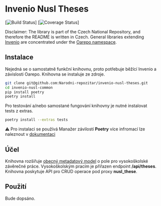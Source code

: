 # Invenio Nusl Theses

[![Build Status](https://travis-ci.org/Narodni-repozitar/invenio-nusl-theses.svg?branch=master)]
[![Coverage Status](https://coveralls.io/repos/github/Narodni-repozitar/invenio-nusl-theses/badge.svg)]

Disclaimer: The library is part of the Czech National Repository, and therefore the README is written in Czech.
General libraries extending [Invenio](https://github.com/inveniosoftware) are concentrated under the [Oarepo
 namespace](https://github.com/oarepo).

  ## Instalace

 Nejedná se o samostatně funkční knihovnu, proto potřebuje běžící Invenio a závislosti Oarepo.
 Knihovna se instaluje ze zdroje.

 ```bash
git clone git@github.com:Narodni-repozitar/invenio-nusl-theses.git
cd invenio-nusl-common
pip install poetry
poetry install
```

Pro testování a/nebo samostané fungování knihovny je nutné instalovat tests z extras.

```bash
poetry install --extras tests
```

:warning: Pro instalaci se používá Manažer závilostí **Poetry** více infromací lze naleznout v
[dokumentaci](https://python-poetry.org/docs/)

## Účel

Knihovna rozšiřuje [obecný metadatový model](https://github.com/Narodni-repozitar/invenio-nusl-common)
o pole pro vysokoškolské závěrečné práce. Vysokoškolským pracím je přiřazen endpoint **/api/theses**. Knihovna
poskytuje API pro CRUD operace pod proxy **nusl_these**.

## Použití

Bude dopsáno.
